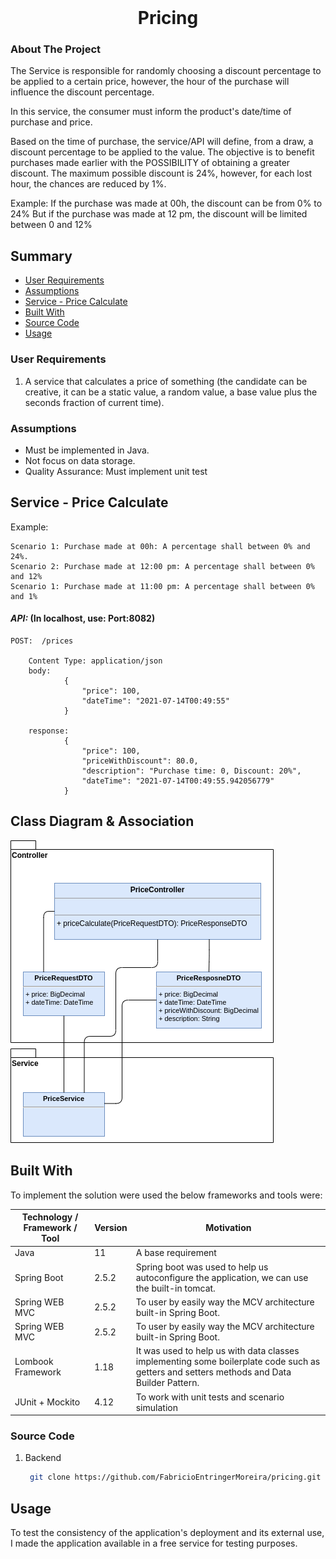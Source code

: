 <br />
<p align="center">
<h1 align="center">Pricing</h1>



<!-- ABOUT THE PROJECT -->
### About The Project

The Service is responsible for randomly choosing a discount percentage to be applied to a certain price, however, the hour of the purchase will influence the discount percentage.

In this service, the consumer must inform the product's date/time of purchase and price.

Based on the time of purchase, the service/API will define, from a draw, a discount percentage to be applied to the value. The objective is to benefit purchases made earlier with the POSSIBILITY of obtaining a greater discount.
The maximum possible discount is 24%, however, for each lost hour, the chances are reduced by 1%.

Example: If the purchase was made at 00h, the discount can be from 0% to 24%
But if the purchase was made at 12 pm, the discount will be limited between 0 and 12%


## Summary

- [User Requirements](#user-requirements)
- [Assumptions](#assumptions)
- [Service - Price Calculate](#service---price-calculate)
- [Built With](#built-with)
- [Source Code](#source-code)
- [Usage](#usage)
    
### User Requirements

1) A service that calculates a price of something (the candidate can be creative, it can be a static
value, a random value, a base value plus the seconds fraction of current time).
   
### Assumptions

- Must be implemented in Java.
- Not focus on data storage. 
- Quality Assurance: Must implement unit test


## Service - Price Calculate

Example:
    
    Scenario 1: Purchase made at 00h: A percentage shall between 0% and 24%.
    Scenario 2: Purchase made at 12:00 pm: A percentage shall between 0% and 12%
    Scenario 1: Purchase made at 11:00 pm: A percentage shall between 0% and 1%


#### *API:*  (In localhost, use: Port:8082)
        
    POST:  /prices

        Content Type: application/json
        body:   
                {
                    "price": 100,
                    "dateTime": "2021-07-14T00:49:55"
                }

        response:
                {
                    "price": 100,
                    "priceWithDiscount": 80.0,
                    "description": "Purchase time: 0, Discount: 20%",
                    "dateTime": "2021-07-14T00:49:55.942056779"
                }    


## Class Diagram & Association

![alt text](https://github.com/FabricioEntringerMoreira/pricing/blob/main/docs/img/class-diagram-pricing.png)


## Built With

To implement the solution were used the below frameworks and tools were:

| Technology / Framework / Tool | Version | Motivation |
| --- | --- | --- |
| Java | 11 | A base requirement |
| Spring Boot | 2.5.2 | Spring boot was used to help us autoconfigure the application, we can use the built-in tomcat. |
| Spring WEB MVC | 2.5.2 | To user by easily way the MCV architecture built-in Spring Boot.  |
| Spring WEB MVC | 2.5.2 | To user by easily way the MCV architecture built-in Spring Boot.  |
| Lombook Framework | 1.18 | It was used to help us with data classes implementing some boilerplate code such as getters and setters methods and Data Builder Pattern. |
| JUnit + Mockito  | 4.12 | To work with unit tests and scenario simulation |


### Source Code

1. Backend
   ```sh
    git clone https://github.com/FabricioEntringerMoreira/pricing.git
   ```


## Usage

To test the consistency of the application's deployment and its external use, I made the application available in a free service for testing purposes.





